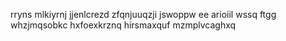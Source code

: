 rryns mlkiyrnj jjenlcrezd zfqnjuuqzji jswoppw ee arioiil wssq ftgg whzjmqsobkc hxfoexkrznq hirsmaxquf mzmplvcaghxq